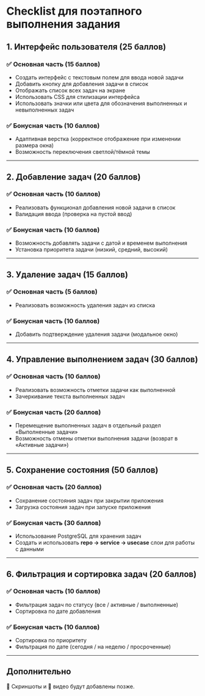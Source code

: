 # Checklist для поэтапного выполнения задания

## 1. Интерфейс пользователя (25 баллов)
### ✅ Основная часть (15 баллов)
- Создать интерфейс с текстовым полем для ввода новой задачи  
- Добавить кнопку для добавления задачи в список  
- Отображать список всех задач на экране  
- Использовать CSS для стилизации интерфейса  
- Использовать значки или цвета для обозначения выполненных и невыполненных задач  

### ✅ Бонусная часть (10 баллов)
- Адаптивная верстка (корректное отображение при изменении размера окна)  
- Возможность переключения светлой/тёмной темы  

---

## 2. Добавление задач (20 баллов)
### ✅ Основная часть (10 баллов)
- Реализовать функционал добавления новой задачи в список  
- Валидация ввода (проверка на пустой ввод)  

### ✅ Бонусная часть (10 баллов)
- Возможность добавлять задачи с датой и временем выполнения  
- Установка приоритета задачи (низкий, средний, высокий)  

---

## 3. Удаление задач (15 баллов)
### ✅ Основная часть (5 баллов)
- Реализовать возможность удаления задач из списка  

### ✅ Бонусная часть (10 баллов)
- Добавить подтверждение удаления задачи (модальное окно)  

---

## 4. Управление выполнением задач (30 баллов)
### ✅ Основная часть (10 баллов)
- Реализовать возможность отметки задачи как выполненной  
- Зачеркивание текста выполненных задач  

### ✅ Бонусная часть (20 баллов)
- Перемещение выполненных задач в отдельный раздел «Выполненные задачи»  
- Возможность отмены отметки выполнения задачи (возврат в «Активные задачи»)  

---

## 5. Сохранение состояния (50 баллов)
### ✅ Основная часть (20 баллов)
- Сохранение состояния задач при закрытии приложения  
- Загрузка состояния задач при запуске приложения  

### ✅ Бонусная часть (30 баллов)
- Использование PostgreSQL для хранения задач  
- Создать и использовать **repo → service → usecase** слои для работы с данными  

---

## 6. Фильтрация и сортировка задач (20 баллов)
### ✅ Основная часть (10 баллов)
- Фильтрация задач по статусу (все / активные / выполненные)  
- Сортировка по дате добавления  

### ✅ Бонусная часть (10 баллов)
- Сортировка по приоритету  
- Фильтрация по дате (сегодня / на неделю / просроченные)  

---

## Дополнительно
📸 Скриншоты и 🎥 видео будут добавлены позже.
